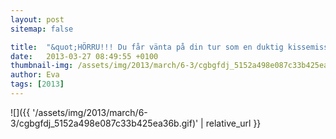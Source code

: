 ```yaml
---
layout: post
sitemap: false

title:  "&quot;HÖRRU!!! Du får vänta på din tur som en duktig kissemiss&quot;"
date:   2013-03-27 08:49:55 +0100
thumbnail-img: /assets/img/2013/march/6-3/cgbgfdj_5152a498e087c33b425ea36b.gif
author: Eva
tags: [2013]
---
```




![]({{ '/assets/img/2013/march/6-3/cgbgfdj_5152a498e087c33b425ea36b.gif)'  | relative_url }}

